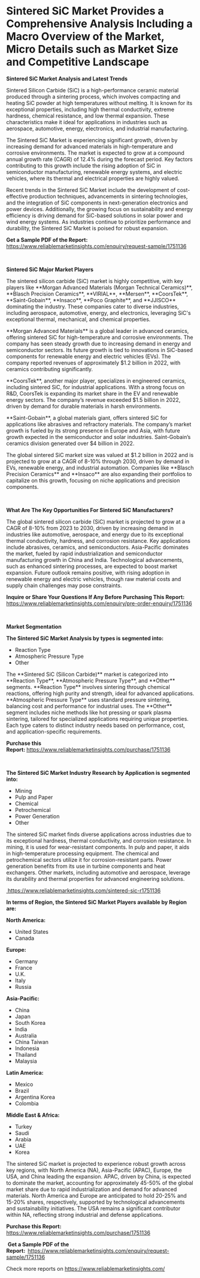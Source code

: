 <p><h1>Sintered SiC Market Provides a Comprehensive Analysis Including a Macro Overview of the Market, Micro Details such as Market Size and Competitive Landscape</h1></p><p><strong>Sintered SiC Market Analysis and Latest Trends</strong></p>
<p><p>Sintered Silicon Carbide (SiC) is a high-performance ceramic material produced through a sintering process, which involves compacting and heating SiC powder at high temperatures without melting. It is known for its exceptional properties, including high thermal conductivity, extreme hardness, chemical resistance, and low thermal expansion. These characteristics make it ideal for applications in industries such as aerospace, automotive, energy, electronics, and industrial manufacturing.</p><p>The Sintered SiC Market is experiencing significant growth, driven by increasing demand for advanced materials in high-temperature and corrosive environments. The market is expected to grow at a compound annual growth rate (CAGR) of 12.4% during the forecast period. Key factors contributing to this growth include the rising adoption of SiC in semiconductor manufacturing, renewable energy systems, and electric vehicles, where its thermal and electrical properties are highly valued.</p><p>Recent trends in the Sintered SiC Market include the development of cost-effective production techniques, advancements in sintering technologies, and the integration of SiC components in next-generation electronics and power devices. Additionally, the growing focus on sustainability and energy efficiency is driving demand for SiC-based solutions in solar power and wind energy systems. As industries continue to prioritize performance and durability, the Sintered SiC Market is poised for robust expansion.</p></p>
<p><strong>Get a Sample PDF of the Report:&nbsp;</strong> <a href="https://www.reliablemarketinsights.com/enquiry/request-sample/1751136?utm_campaign=2039&utm_medium=2&utm_source=Github&utm_content=ia&utm_term=26012025&utm_id=sintered-sic">https://www.reliablemarketinsights.com/enquiry/request-sample/1751136</a></p>
<p>&nbsp;</p>
<p><strong>Sintered SiC Major Market Players</strong></p>
<p><p>The sintered silicon carbide (SiC) market is highly competitive, with key players like **Morgan Advanced Materials (Morgan Technical Ceramics)**, **Blasch Precision Ceramics**, **VIRIAL**, **Mersen**, **CoorsTek**, **Saint-Gobain**, **Insaco**, **Poco Graphite**, and **JJISCO** dominating the industry. These companies cater to diverse industries, including aerospace, automotive, energy, and electronics, leveraging SiC's exceptional thermal, mechanical, and chemical properties.</p><p>**Morgan Advanced Materials** is a global leader in advanced ceramics, offering sintered SiC for high-temperature and corrosive environments. The company has seen steady growth due to increasing demand in energy and semiconductor sectors. Its future growth is tied to innovations in SiC-based components for renewable energy and electric vehicles (EVs). The company reported revenues of approximately $1.2 billion in 2022, with ceramics contributing significantly.</p><p>**CoorsTek**, another major player, specializes in engineered ceramics, including sintered SiC, for industrial applications. With a strong focus on R&D, CoorsTek is expanding its market share in the EV and renewable energy sectors. The company’s revenue exceeded $1.5 billion in 2022, driven by demand for durable materials in harsh environments.</p><p>**Saint-Gobain**, a global materials giant, offers sintered SiC for applications like abrasives and refractory materials. The company’s market growth is fueled by its strong presence in Europe and Asia, with future growth expected in the semiconductor and solar industries. Saint-Gobain’s ceramics division generated over $4 billion in 2022.</p><p>The global sintered SiC market size was valued at $1.2 billion in 2022 and is projected to grow at a CAGR of 8-10% through 2030, driven by demand in EVs, renewable energy, and industrial automation. Companies like **Blasch Precision Ceramics** and **Insaco** are also expanding their portfolios to capitalize on this growth, focusing on niche applications and precision components.</p></p>
<p>&nbsp;</p>
<p><strong>What Are The Key Opportunities For Sintered SiC Manufacturers?</strong></p>
<p><p>The global sintered silicon carbide (SiC) market is projected to grow at a CAGR of 8-10% from 2023 to 2030, driven by increasing demand in industries like automotive, aerospace, and energy due to its exceptional thermal conductivity, hardness, and corrosion resistance. Key applications include abrasives, ceramics, and semiconductors. Asia-Pacific dominates the market, fueled by rapid industrialization and semiconductor manufacturing growth in China and India. Technological advancements, such as enhanced sintering processes, are expected to boost market expansion. Future outlook remains positive, with rising adoption in renewable energy and electric vehicles, though raw material costs and supply chain challenges may pose constraints.</p></p>
<p><strong>Inquire or Share Your Questions If Any Before Purchasing This Report:</strong> <a href="https://www.reliablemarketinsights.com/enquiry/pre-order-enquiry/1751136?utm_campaign=2039&utm_medium=2&utm_source=Github&utm_content=ia&utm_term=26012025&utm_id=sintered-sic">https://www.reliablemarketinsights.com/enquiry/pre-order-enquiry/1751136</a></p>
<p>&nbsp;</p>
<p><strong>Market Segmentation</strong></p>
<p><strong>The Sintered SiC Market Analysis by types is segmented into:</strong></p>
<p><ul><li>Reaction Type</li><li>Atmospheric Pressure Type</li><li>Other</li></ul></p>
<p><p>The **Sintered SiC (Silicon Carbide)** market is categorized into **Reaction Type**, **Atmospheric Pressure Type**, and **Other** segments. **Reaction Type** involves sintering through chemical reactions, offering high purity and strength, ideal for advanced applications. **Atmospheric Pressure Type** uses standard pressure sintering, balancing cost and performance for industrial uses. The **Other** segment includes niche methods like hot pressing or spark plasma sintering, tailored for specialized applications requiring unique properties. Each type caters to distinct industry needs based on performance, cost, and application-specific requirements.</p></p>
<p><strong>Purchase this Report:&nbsp;</strong><a href="https://www.reliablemarketinsights.com/purchase/1751136?utm_campaign=2039&utm_medium=2&utm_source=Github&utm_content=ia&utm_term=26012025&utm_id=sintered-sic">https://www.reliablemarketinsights.com/purchase/1751136</a></p>
<p>&nbsp;</p>
<p><strong>The Sintered SiC Market Industry Research by Application is segmented into:</strong></p>
<p><ul><li>Mining</li><li>Pulp and Paper</li><li>Chemical</li><li>Petrochemical</li><li>Power Generation</li><li>Other</li></ul></p>
<p><p>The sintered SiC market finds diverse applications across industries due to its exceptional hardness, thermal conductivity, and corrosion resistance. In mining, it is used for wear-resistant components. In pulp and paper, it aids in high-temperature processing equipment. The chemical and petrochemical sectors utilize it for corrosion-resistant parts. Power generation benefits from its use in turbine components and heat exchangers. Other markets, including automotive and aerospace, leverage its durability and thermal properties for advanced engineering solutions.</p></p>
<p><a href="https://www.reliablemarketinsights.com/sintered-sic-r1751136?utm_campaign=2039&utm_medium=2&utm_source=Github&utm_content=ia&utm_term=26012025&utm_id=sintered-sic">&nbsp;https://www.reliablemarketinsights.com/sintered-sic-r1751136</a></p>
<p><strong>In terms of Region, the Sintered SiC Market Players available by Region are:</strong></p>
<p>
    <p> <strong> North America: </strong>
        <ul>
            <li>United States</li>
            <li>Canada</li>
        </ul>
        </p> 
    <p> <strong> Europe: </strong>
        <ul>
            <li>Germany</li>
            <li>France</li>
            <li>U.K.</li>
            <li>Italy</li>
            <li>Russia</li>
        </ul>
        </p> 
    <p> <strong> Asia-Pacific: </strong>
        <ul>
            <li>China</li>
            <li>Japan</li>
            <li>South Korea</li>
            <li>India</li>
            <li>Australia</li>
            <li>China Taiwan</li>
            <li>Indonesia</li>
            <li>Thailand</li>
            <li>Malaysia</li>
        </ul>
        </p> 
    <p> <strong> Latin America: </strong>
        <ul>
            <li>Mexico</li>
            <li>Brazil</li>
            <li>Argentina Korea</li>
            <li>Colombia</li>
        </ul>
        </p> 
    <p> <strong> Middle East & Africa: </strong>
        <ul>
            <li>Turkey</li>
            <li>Saudi</li>
            <li>Arabia</li>
            <li>UAE</li>
            <li>Korea</li>
        </ul>
    </p>
    </p>
<p><p>The sintered SiC market is projected to experience robust growth across key regions, with North America (NA), Asia-Pacific (APAC), Europe, the USA, and China leading the expansion. APAC, driven by China, is expected to dominate the market, accounting for approximately 45-50% of the global market share due to rapid industrialization and demand for advanced materials. North America and Europe are anticipated to hold 20-25% and 15-20% shares, respectively, supported by technological advancements and sustainability initiatives. The USA remains a significant contributor within NA, reflecting strong industrial and defense applications.</p></p>
<p><strong>Purchase this Report: </strong><a href="https://www.reliablemarketinsights.com/purchase/1751136?utm_campaign=2039&utm_medium=2&utm_source=Github&utm_content=ia&utm_term=26012025&utm_id=sintered-sic">https://www.reliablemarketinsights.com/purchase/1751136</a></p>
<p>&nbsp;<strong>Get a Sample PDF of the Report:&nbsp;&nbsp;</strong><a href="https://www.reliablemarketinsights.com/enquiry/request-sample/1751136?utm_campaign=2039&utm_medium=2&utm_source=Github&utm_content=ia&utm_term=26012025&utm_id=sintered-sic">https://www.reliablemarketinsights.com/enquiry/request-sample/1751136</a></p>
<p><strong></strong></p>
<p>Check more reports on <a href="https://www.reliablemarketinsights.com/?utm_campaign=2039&utm_medium=2&utm_source=Github&utm_content=ia&utm_term=26012025&utm_id=sintered-sic">https://www.reliablemarketinsights.com/</a></p>